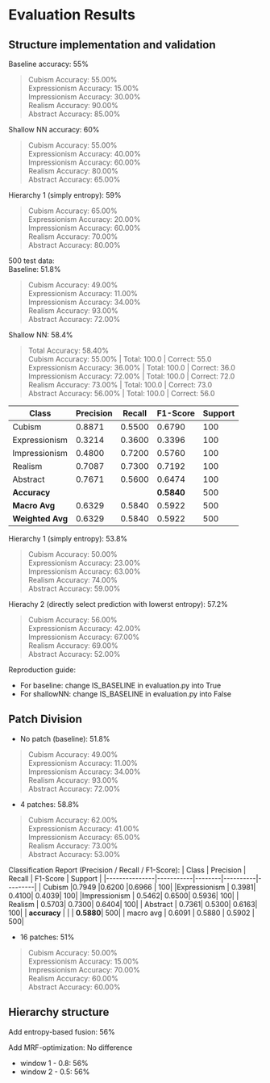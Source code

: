 # Evaluation Results
## Structure implementation and validation
Baseline accuracy: 55%
> Cubism Accuracy: 55.00%  
Expressionism Accuracy: 15.00%  
Impressionism Accuracy: 30.00%  
Realism Accuracy: 90.00%  
Abstract Accuracy: 85.00%

Shallow NN accuracy: 60%
> Cubism Accuracy: 55.00%  
Expressionism Accuracy: 40.00%  
Impressionism Accuracy: 60.00%  
Realism Accuracy: 80.00%  
Abstract Accuracy: 65.00%

Hierarchy 1 (simply entropy): 59%
> Cubism Accuracy: 65.00%  
Expressionism Accuracy: 20.00%  
Impressionism Accuracy: 60.00%  
Realism Accuracy: 70.00%  
Abstract Accuracy: 80.00%

500 test data:  
Baseline: 51.8%
> Cubism Accuracy: 49.00%  
Expressionism Accuracy: 11.00%  
Impressionism Accuracy: 34.00%  
Realism Accuracy: 93.00%  
Abstract Accuracy: 72.00%

Shallow NN: 58.4%
> Total Accuracy: 58.40%  
Cubism Accuracy: 55.00% | Total: 100.0 | Correct: 55.0  
Expressionism Accuracy: 36.00% | Total: 100.0 | Correct: 36.0  
Impressionism Accuracy: 72.00% | Total: 100.0 | Correct: 72.0  
Realism Accuracy: 73.00% | Total: 100.0 | Correct: 73.0  
Abstract Accuracy: 56.00% | Total: 100.0 | Correct: 56.0  

| Class         | Precision | Recall | F1-Score | Support |
|---------------|-----------|--------|----------|---------|
| Cubism        | 0.8871    | 0.5500 | 0.6790   | 100     |
| Expressionism | 0.3214    | 0.3600 | 0.3396   | 100     |
| Impressionism | 0.4800    | 0.7200 | 0.5760   | 100     |
| Realism       | 0.7087    | 0.7300 | 0.7192   | 100     |
| Abstract      | 0.7671    | 0.5600 | 0.6474   | 100     |
| **Accuracy**  |           |        | **0.5840**| 500     |
| **Macro Avg** | 0.6329    | 0.5840 | 0.5922   | 500     |
| **Weighted Avg** | 0.6329 | 0.5840 | 0.5922   | 500     |
 

Hierarchy 1 (simply entropy): 53.8%
> Cubism Accuracy: 50.00%  
Expressionism Accuracy: 23.00%  
Impressionism Accuracy: 63.00%  
Realism Accuracy: 74.00%  
Abstract Accuracy: 59.00%

Hierachy 2 (directly select prediction with lowerst entropy): 57.2% 
> Cubism Accuracy: 56.00%  
Expressionism Accuracy: 42.00%  
Impressionism Accuracy: 67.00%  
Realism Accuracy: 69.00%  
Abstract Accuracy: 52.00%

Reproduction guide:
- For baseline: change IS_BASELINE in evaluation.py into True
- For shallowNN: change IS_BASELINE in evaluation.py into False

## Patch Division
- No patch (baseline): 51.8%
> Cubism Accuracy: 49.00%  
Expressionism Accuracy: 11.00%  
Impressionism Accuracy: 34.00%  
Realism Accuracy: 93.00%  
Abstract Accuracy: 72.00%
- 4 patches: 58.8%
> Cubism Accuracy: 62.00%  
Expressionism Accuracy: 41.00%  
Impressionism Accuracy: 65.00%  
Realism Accuracy: 73.00%  
Abstract Accuracy: 53.00%

Classification Report (Precision / Recall / F1-Score):
| Class         | Precision | Recall | F1-Score | Support |
|---------------|-----------|--------|----------|---------|
|  Cubism     |0.7949    |0.6200    |0.6966      | 100|
|Expressionism |    0.3981|    0.4100|    0.4039|       100|
|Impressionism |    0.5462|    0.6500|    0.5936|       100|
|      Realism |    0.5703|    0.7300|    0.6404|       100|
|     Abstract |    0.7361|    0.5300|    0.6163|       100|
| **accuracy** |           |         |     **0.5880**|       500|
|    macro avg  |   0.6091  |  0.5880   | 0.5902      | 500|
- 16 patches: 51%
> Cubism Accuracy: 50.00%  
Expressionism Accuracy: 15.00%  
Impressionism Accuracy: 70.00%  
Realism Accuracy: 60.00%  
Abstract Accuracy: 60.00%  

## Hierarchy structure
Add entropy-based fusion: 56%

Add MRF-optimization: No difference
- window 1 - 0.8: 56%
- window 2 - 0.5: 56%



